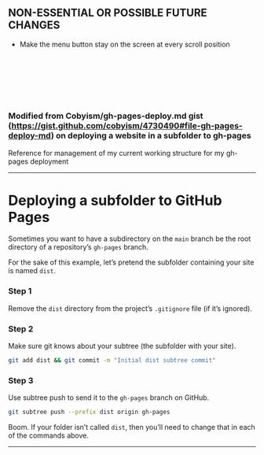 ## NON-ESSENTIAL OR POSSIBLE FUTURE CHANGES

* Make the menu button stay on the screen at every scroll position

<br/><br/><br/>
---

### Modified from Cobyism/gh-pages-deploy.md gist (https://gist.github.com/cobyism/4730490#file-gh-pages-deploy-md) on deploying a website in a subfolder to gh-pages

Reference for management of my current working structure for my gh-pages deployment

---

# Deploying a subfolder to GitHub Pages

Sometimes you want to have a subdirectory on the `main` branch be the root directory of a repository’s `gh-pages` branch.

For the sake of this example, let’s pretend the subfolder containing your site is named `dist`.

### Step 1

Remove the `dist` directory from the project’s `.gitignore` file (if it’s ignored).

### Step 2

Make sure git knows about your subtree (the subfolder with your site).

```sh
git add dist && git commit -m "Initial dist subtree commit"
```

### Step 3

Use subtree push to send it to the `gh-pages` branch on GitHub.

```sh
git subtree push --prefix dist origin gh-pages
```

Boom. If your folder isn’t called `dist`, then you’ll need to change that in each of the commands above.

---